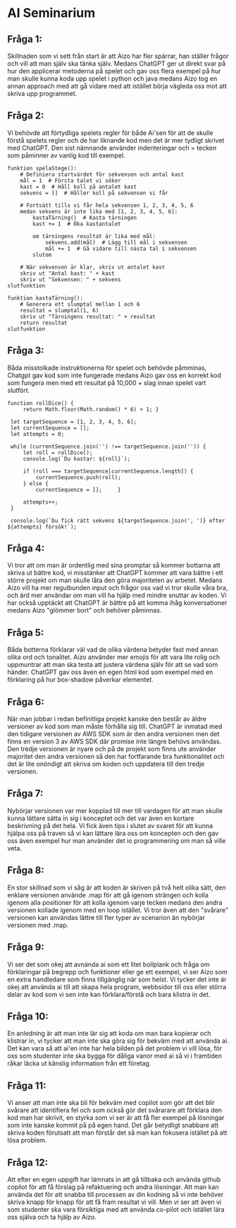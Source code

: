<h1>AI Seminarium</h1>

<h2>Fråga 1:</h2>
Skillnaden som vi sett från start är att Aizo har fler spärrar, han ställer frågor och vill att man själv ska tänka själv. Medans ChatGPT ger ut direkt svar på hur den applicerar metoderna på spelet och gav oss flera exempel på hur man skulle kunna koda upp spelet i python och java medans Aizo tog en annan approach med att gå vidare med att istället börja vägleda oss mot att skriva upp programmet.

<h2>Fråga 2:</h2>
Vi behövde att förtydliga spelets regler för både Ai'sen för att de skulle förstå spelets regler och de har liknande kod men det är mer tydligt skrivet med ChatGPT. Den sist nämnande använder indenteringar och = tecken som påminner av vanlig kod till exempel.

```
funktion spelaStege():
    # Definiera startvärdet för sekvensen och antal kast
    mål = 1  # Första talet vi söker
    kast = 0  # Håll koll på antalet kast
    sekvens = []  # Håller koll på sekvensen vi får

    # Fortsätt tills vi får hela sekvensen 1, 2, 3, 4, 5, 6
    medan sekvens är inte lika med [1, 2, 3, 4, 5, 6]:
        kastaTärning()  # Kasta tärningen
        kast += 1  # Öka kastantalet

        om tärningens resultat är lika med mål:
            sekvens.add(mål)  # Lägg till mål i sekvensen
            mål += 1  # Gå vidare till nästa tal i sekvensen
        slutom

    # När sekvensen är klar, skriv ut antalet kast
    skriv ut "Antal kast: " + kast
    skriv ut "Sekvensen: " + sekvens
slutfunktion

funktion kastaTärning():
    # Generera ett slumptal mellan 1 och 6
    resultat = slumptal(1, 6)
    skriv ut "Tärningens resultat: " + resultat
    return resultat
slutfunktion
```

<h2>Fråga 3:</h2>
Båda misstolkade instruktionerna för spelet och behövde påmminas, Chatgpt gav kod som inte fungerade medans Aizo gav oss en korrekt kod som fungera men med ett resultat på 10,000 + slag innan spelet vart slutfört.

```
function rollDice() {
     return Math.floor(Math.random() * 6) + 1; }

 let targetSequence = [1, 2, 3, 4, 5, 6];
 let currentSequence = [];
 let attempts = 0;

 while (currentSequence.join('') !== targetSequence.join('')) {
     let roll = rollDice();
     console.log(`Du kastar: ${roll}`);
    
     if (roll === targetSequence[currentSequence.length]) {
         currentSequence.push(roll);
     } else {
         currentSequence = [];     }
    
     attempts++;
 }

 console.log(`Du fick rätt sekvens ${targetSequence.join(', ')} efter ${attempts} försök!`);
```

<h2>Fråga 4:</h2>
Vi tror att om man är ordentlig med sina promptar så kommer bottarna att skriva ut bättre kod, vi misstänker att ChatGPT kommer att vara bättre i ett större projekt om man skulle låta den göra majoriteten av arbetet. Medans Aizo vill ha mer regulbunden input och frågor oss vad vi tror skulle våra bra, och ärd mer användar om man vill ha hjälp med mindre snuttar av koden.
Vi har också upptäckt att ChatGPT är bättre på att komma ihåg konversationer medans Aizo "glömmer bort" och behöver påminnas.

<h2>Fråga 5:</h2>
Båda botterna förklarar väl vad de olika värdena betyder fast med annan olika ord och tonalitet. Aizo använder mer emojis för att vara lite rolig och uppmuntrar att man ska testa att justera värdena själv för att se vad som händer. ChatGPT gav oss även en egen html kod som exempel med en förklaring på hur box-shadow påverkar elementet.

<h2>Fråga 6:</h2>
När man jobbar i redan befinitliga projekt kanske den består av äldre versioner av kod som man måste förhålla sig till. ChatGPT är inmatad med den tidigare versionen av AWS SDK som är den andra versionen men det finns en version 3 av AWS SDK där promise inte längre behövs användas. Den tredje versionen är nyare och på de projekt som finns ute använder majoritet den andra versionen så den har fortfarande bra funktionalitet och det är lite onöndigt att skriva om koden och uppdatera till den tredje versionen.

<h2>Fråga 7:</h2>
Nybörjar versionen var mer kopplad till mer till vardagen för att man skulle kunna lättare sätta in sig i konceptet och det var även en kortare beskrivning på det hela. Vi fick även tips i slutet av svaret för att kunna hjälpa oss på traven så vi kan lättare lära oss om koncepten och den gav oss även exempel hur man använder det io programmering om man så ville veta.

<h2>Fråga 8:</h2>
En stor skillnad som vi såg är att koden är skriven på två helt olika sätt, den enklare versionen använde .map för att gå igenom strängen och kolla igenom alla positioner för att kolla igenom varje tecken medans den andra versionen kollade igenom med en loop istället. Vi tror även att den "svårare" versionen kan användas lättre till fler typer av scenarion än nybörjar versionen med .map.

<h2>Fråga 9:</h2>
Vi ser det som okej att avnända ai som ett litet bollplank och fråga om förklaringar på begrepp och funktioner eller ge ett exempel, vi ser Aizo som en extra handledare som finns tillgänglig när som helst. Vi tycker det inte är okej att använda ai till att skapa hela program, webbsidor till oss eller störra delar av kod som vi sen inte kan förklara/förstå och bara klistra in det.

<h2>Fråga 10:</h2>
En anledning är att man inte lär sig att koda om man bara kopierar och klistrar in, vi tycker att man inte ska göra sig för bekväm med att använda ai. Det kan vara så att ai'en inte har hela bilden på det problem vi vill lösa, för oss som studenter inte ska bygga för dåliga vanor med ai så vi i framtiden råkar läcka ut känslig information från ett företag.

<h2>Fråga 11:</h2>
Vi anser att man inte ska bli för bekväm med copilot som gör att det blir svårare att identifiera fel och som också gör det svårarare att förklara den kod man har skrivit, en styrka som vi ser är att få fler exempel på lösningar som inte kanske kommit på på egen hand. Det går betydligt snabbare att skriva koden förutsatt att man förstår det så man kan fokusera istället på att lösa problem.

<h2>Fråga 12:</h2>
Att efter en egen uppgift har lämnats in att gå tillbaka och använda github copilot för att få förslag på refaktuering och andra lösningar. Att man kan använda det för att snabba till processen av din kodning så vi inte behöver skriva knapp för knapp för att få fram resultat vi vill. Men vi ser att även vi som studenter ska vara försiktiga med att använda co-pilot och istället lära oss själva och ta hjälp av Aizo.
